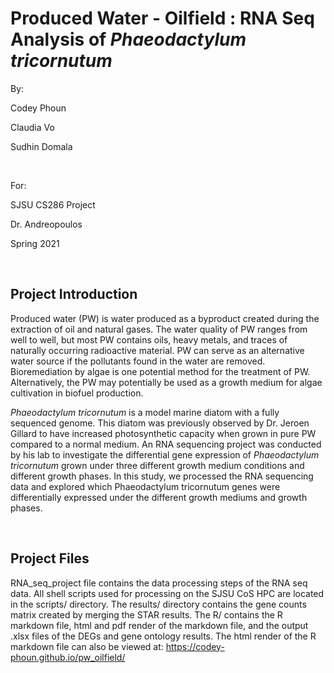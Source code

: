 # Produced Water - Oilfield : RNA Seq Analysis of *Phaeodactylum tricornutum*

By:

Codey Phoun

Claudia Vo

Sudhin Domala

&nbsp;

For:

SJSU CS286 Project

Dr. Andreopoulos 

Spring 2021

&nbsp;

## Project Introduction

Produced water (PW) is water produced as a byproduct created during the extraction of oil and natural gases. The water quality of PW ranges from well to well, but most PW contains oils, heavy metals, and traces of naturally occurring radioactive material. PW can serve as an alternative water source if the pollutants found in the water are removed. Bioremediation by algae is one potential method for the treatment of  PW. Alternatively, the PW may potentially be used as a growth medium for algae cultivation in biofuel production.

*Phaeodactylum tricornutum* is a model marine diatom with a fully sequenced genome. This diatom was previously observed by Dr. Jeroen Gillard to have increased photosynthetic capacity when grown in pure PW compared to a normal medium. An RNA sequencing project was conducted by his lab to investigate the differential gene expression of *Phaeodactylum tricornutum* grown under three different growth medium conditions and different growth phases. In this study, we processed the RNA sequencing data and explored which Phaeodactylum tricornutum genes were differentially expressed under the different growth mediums and growth phases.

&nbsp;

## Project Files

RNA_seq_project file contains the data processing steps of the RNA seq data. All shell scripts used for processing on the SJSU CoS HPC are located in the scripts/ directory. The results/ directory contains the gene counts matrix created by merging the STAR results. The R/ contains the R markdown file, html and pdf render of the markdown file, and the output .xlsx files of the DEGs and gene ontology results. The html render of the R markdown file can also be viewed at: <https://codey-phoun.github.io/pw_oilfield/>
